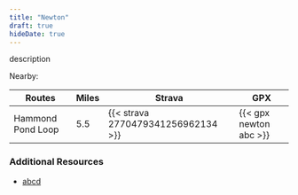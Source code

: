 ```yaml
---
title: "Newton"
draft: true
hideDate: true
---
```

description

Nearby:

| Routes              | Miles | Strava                              | GPX                                     |
| ---                 | ---   | ---                                 | ---                                     |
| Hammond Pond Loop   | 5.5   | {{< strava 2770479341256962134 >}}  | {{< gpx newton abc >}}                  |

### Additional Resources
* [abcd](https://www.landlockedforest.com/)
